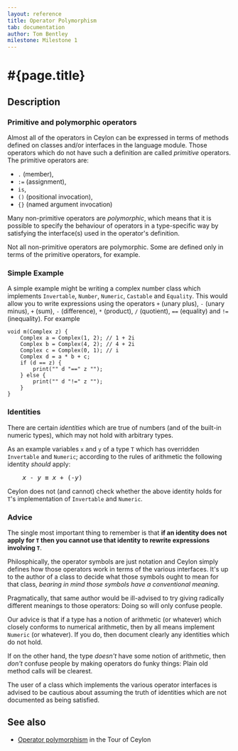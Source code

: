 ```yaml
---
layout: reference
title: Operator Polymorphism
tab: documentation
author: Tom Bentley
milestone: Milestone 1
---
```


# #{page.title}

## Description

### Primitive and polymorphic operators

Almost all of the operators in Ceylon can be expressed in terms of 
methods defined on classes and/or interfaces in the language module. 
Those operators which do not have such a definition are called 
*primitive* operators. The primitive operators are:

* `.` (member), 
* `:=` (assignment), 
* `is`, 
* `()` (positional invocation),
* `{}` (named argument invocation)

Many non-primitive operators are *polymorphic*, which means that it is 
possible to specify the behaviour of operators in a type-specific way by 
satisfying the interface(s) used in the operator's definition.

Not all non-primitive operators are polymorphic. Some are defined only in 
terms of the primitive operators, for example.

### Simple Example

A simple example might be writing a complex number class which implements
`Invertable`, `Number`, `Numeric`, `Castable`  and `Equality`. 
This would allow you to write expressions using the 
operators `+` (unary plus), `-` (unary minus), 
`+` (sum), `-` (difference), `*` (product), `/` (quotient),
`==` (equality) and `!=` (inequality). For example

    void m(Complex z) {
        Complex a = Complex(1, 2); // 1 + 2i
        Complex b = Complex(4, 2); // 4 + 2i
        Complex c = Complex(0, 1); // i
        Complex d = a * b + c;
        if (d == z) {
            print("" d "==" z "");
        } else {
            print("" d "!=" z "");
        }
    }

### Identities

There are certain *identities* which are true of numbers (and of the built-in
numeric types), which may not hold with arbitrary types. 

As an example variables `x` and `y` of a type `T` which has overridden 
`Invertable` and `Numeric`; according to the rules of arithmetic the 
following identity *should* apply:

<pre>
    <i>x</i> - <i>y</i> ≡ <i>x</i> + (-<i>y</i>)
</pre>

Ceylon does not (and cannot) check whether the above identity holds for 
`T`'s implementation of `Invertable` and `Numeric`. 

### Advice

The single most important thing to remember is that 
**if an identity does not apply for `T` then you cannot use that identity to 
rewrite expressions involving `T`**.

Philosphically, the operator symbols are just notation and Ceylon simply
defines how those operators work in terms of the various interfaces. It's up 
to the author of a class to decide what those symbols ought to
mean for that class, *bearing in mind those symbols have a conventional meaning*.

Pragmatically, that same author would be ill-advised to try giving radically 
different meanings to those operators: Doing so will only confuse 
people.

Our advice is that if a type has a notion of arithmetic (or whatever) 
which closely conforms to numerical arithmetic, then by all means implement 
`Numeric` (or whatever). If you do, then document clearly any identities which 
do not hold. 

If on the other hand, the type *doesn't* have some notion of arithmetic, then 
*don't* confuse people by making operators do funky things: Plain old method 
calls will be clearest.

The user of a class which implements the various operator interfaces is 
advised to be cautious about assuming the truth of identities which are not 
documented as being satisfied.


## See also

* [Operator polymorphism](/documentation/tour/language-module/#operator_polymorphism) 
  in the Tour of Ceylon

